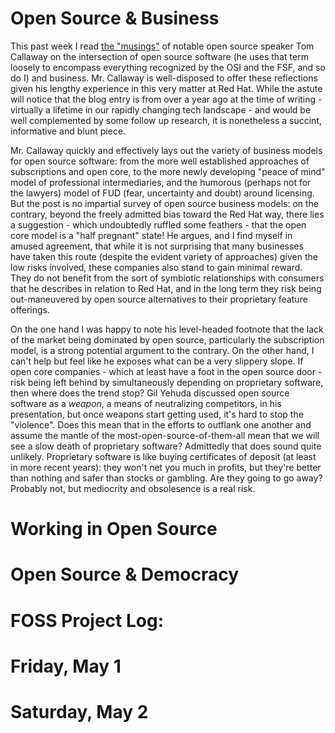# Open Source & Business
This past week I read [the "musings"](https://spot.livejournal.com/327801.html) of notable open source speaker Tom Callaway on the intersection of open source software (he uses that term loosely to encompass everything recognized by the OSI and the FSF, and so do I) and business. Mr. Callaway is well-disposed to offer these reflections given his lengthy experience in this very matter at Red Hat. While the astute will notice that the blog entry is from over a year ago at the time of writing - virtually a lifetime in our rapidly changing tech landscape - and would be well complemented by some follow up research, it is nonetheless a succint, informative and blunt piece. 

Mr. Callaway quickly and effectively lays out the variety of business models for open source software: from the more well established approaches of subscriptions and open core, to the more newly developing "peace of mind" model of professional intermediaries, and the humorous (perhaps not for the lawyers) model of FUD (fear, uncertainty and doubt) around licensing. But the post is no impartial survey of open source business models: on the contrary, beyond the freely admitted bias toward the Red Hat way, there lies a suggestion - which undoubtedly ruffled some feathers - that the open core model is a "half pregnant" state! He argues, and I find myself in amused agreement, that while it is not surprising that many businesses have taken this route (despite the evident variety of approaches) given the low risks involved, these companies also stand to gain minimal reward. They do not benefit from the sort of symbiotic relationships with consumers that he describes in relation to Red Hat, and in the long term they risk being out-maneuvered by open source alternatives to their proprietary feature offerings. 

On the one hand I was happy to note his level-headed footnote that the lack of the market being dominated by open source, particularly the subscription model, is a strong potential argument to the contrary. On the other hand, I can't help but feel like he exposes what can be a very slippery slope. If open core companies - which at least have a foot in the open source door - risk being left behind by simultaneously depending on proprietary software, then where does the trend stop? Gil Yehuda discussed open source software as a *weapon*, a means of neutralizing competitors, in his presentation, but once weapons start getting used, it's hard to stop the "violence". Does this mean that in the efforts to outflank one another and assume the mantle of the most-open-source-of-them-all mean that we will see a slow death of proprietary software? Admittedly that does sound quite unlikely. Proprietary software is like buying certificates of deposit (at least in more recent years): they won't net you much in profits, but they're better than nothing and safer than stocks or gambling. Are they going to go away? Probably not, but mediocrity and obsolesence is a real risk.

# Working in Open Source

# Open Source & Democracy

# FOSS Project Log:
# Friday, May 1

# Saturday, May 2

